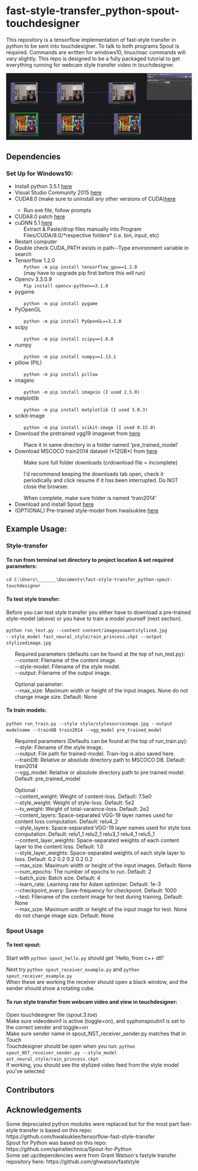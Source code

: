 # fast-style-transfer_python-spout-touchdesigner
This repository is a tensorflow implementation of fast-style transfer in python to be sent into touchdesigner. To talk to both programs Spout is required. Commands are written for windows10, linux/mac commands will vary slightly. This repo is designed to be a fully packaged tutorial to get everything running for webcam style transfer video in touchdesigner.<br>

![alt text](https://github.com/scharnk/fast-style-transfer_python-spout-touchdesigner/blob/master/styled_images/proof.png)<br>

<h2>Dependencies</h2>
<h3>Set Up for Windows10:</h3>

<ul>
  <li>Install python 3.5.1 <a href="https://www.python.org/downloads/release/python-351/" rel="nofollow">here</a></li>
  <li>Visual Studio Community 2015 <a href="https://go.microsoft.com/fwlink/?LinkId=532606&clcid=0x409" rel="nofollow">here</a>
  <li>CUDA8.0 (make sure to uninstall any other versions of CUDA)<a href="https://developer.nvidia.com/cuda-80-ga2-download-archive" rel="nofollow">here</a></li>
    <ul>
      <li>Run exe file, follow prompts</li>
    </ul>
  <li>CUDA8.0 patch <a href="https://developer.nvidia.com/cuda-80-ga2-download-archive" rel="nofollow">here</a></li>
  <li>cuDNN 5.1 <a href="https://developer.nvidia.com/rdp/cudnn-archive" rel="nofollow">here</a>
    <ul>Extract & Paste/drop files manually into Program Files/CUDA/8.0/*respective folders* (i.e. bin, input, etc)</ul>
  </li>
  <li>Restart computer</li>
  <li>Double check CUDA_PATH exists in path--Type environment variable in search</li>
  <li>Tensorflow 1.2.0
    <ul><code>Python -m pip install tensorflow_gpu==1.2.0</code></ul>
    <ul>(may have to upgrade pip first before this will run)</ul>
  </li>
  <li>Opencv 3.3.0.9
    <ul><code>Pip install opencv-python==3.1.0</code></ul>
  </li>
  <li>pygame</li>
    <ul><code>python -m pip install pygame</code></ul>
  <li>PyOpenGL</li>
    <ul><code>python -m pip install PyOpenGL==3.1.0</code></ul>
  <li>scipy</li> 
    <ul><code>python -m pip install scipy==1.0.0</code></ul>
  <li>numpy</li> 
    <ul><code>python -m pip install numpy==1.13.1</code></ul>
  <li>pillow (PIL)</li> 
    <ul><code>python -m pip install pillow</code></ul>
  <li>imageio</li> 
    <ul><code>python -m pip install imageio (I used 2.5.0)</code></ul>
  <li>matplotlib</li> 
    <ul><code>python -m pip install matplotlib (I used 3.0.3)</code></ul>
  <li>scikit-image</li>
    <ul><code>python -m pip install scikit-image (I used 0.15.0)</code></ul>
  <li>Download the pretrained vgg19 imagenet from <a href="http://www.vlfeat.org/matconvnet/models/imagenet-vgg-verydeep-19.mat">here</a></li>
    <ul>Place it in same directory in a folder named 'pre_trained_model'</ul>
  <li>Download MSCOCO train2014 dataset (*12GB*) from <a href="http://msvocds.blob.core.windows.net/coco2014/train2014.zip">here</a></li>
    <ul>Make sure full folder downloads (crdownload file = incomplete)</ul>
    <ul>I'd recommend keeping the downloads tab open, check it periodically and click resume if it has been interrupted. Do NOT close the browser.</ul>
    <ul>When complete, make sure folder is named 'train2014'</ul>
  <li>Download and install Spout <a href="http://spout.zeal.co/">here</a></li>
  <li>(OPTIONAL) Pre-trained style-model from hwalsuklee <a href="https://mega.nz/#F!VEAm1CDD!ILTR1TA5zFJ_Cp9I5DRofg">here</a></li>
</ul>

<h2>Example Usage:</h2>
<h3>Style-transfer</h3>
<h4>To run from terminal set directory to project location & set required parameters: </h4>
<code>cd C:\Users\_______\Documents\fast-style-transfer_python-spout-touchdesigner</code>

<h4>To test style transfer:</h4>
Before you can test style transfer you either have to download a pre-trained style-model (above) or you have to train a model yourself (next section).<br>

<code>python run_test.py --content content/imageyouwantstylized.jpg --style_model fast_neural_style/rain_princess.ckpt --output stylizedimage.jpg</code><br>

<ul>Required parameters (defaults can be found at the top of run_test.py):<br>
--content: Filename of the content image.<br>
--style-model: Filename of the style model.<br>
--output: Filename of the output image.<br></ul>
<ul>Optional parameter:<br>
--max_size: Maximum width or height of the input images. None do not change image size. Default: None<br></ul>

<h4>To train models:</h4>
<code>python run_train.py --style style/stylesourceimage.jpg --output modelname --trainDB train2014 --vgg_model pre_trained_model</code>

<ul>Required parameters (Defaults can be found at the top of run_train.py):<br>
--style: Filename of the style image.<br>
--output: File path for trained-model. Train-log is also saved here.<br>
--trainDB: Relative or absolute directory path to MSCOCO DB. Default: train2014<br>
--vgg_model: Relative or absolute directory path to pre trained model. Default: pre_trained_model<br></ul>

<ul>Optional :<br>
--content_weight: Weight of content-loss. Default: 7.5e0<br>
--style_weight: Weight of style-loss. Default: 5e2<br>
--tv_weight: Weight of total-varaince-loss. Default: 2e2<br>
--content_layers: Space-separated VGG-19 layer names used for content loss computation. Default: relu4_2<br>
--style_layers: Space-separated VGG-19 layer names used for style loss computation. Default: relu1_1 relu2_1 relu3_1 relu4_1 relu5_1<br>
--content_layer_weights: Space-separated weights of each content layer to the content loss. Default: 1.0<br>
--style_layer_weights: Space-separated weights of each style layer to loss. Default: 0.2 0.2 0.2 0.2 0.2<br>
--max_size: Maximum width or height of the input images. Default: None<br>
--num_epochs: The number of epochs to run. Default: 2<br>
--batch_size: Batch size. Default: 4<br>
--learn_rate: Learning rate for Adam optimizer. Default: 1e-3<br>
--checkpoint_every: Save-frequency for checkpoint. Default: 1000<br>
--test: Filename of the content image for test during training. Default: None<br>
--max_size: Maximum width or height of the input image for test. None do not change image size. Default: None<br></ul>

  <!-- <li><code></code></li>
  <li><code></code></li>
</ul>
<code></code><code></code> -->
<h3>Spout Usage</h3>
<h4>To test spout:</h4>
Start with <code>python spout_hello.py</code> should get 'Hello, from c++ dll!'<br>

Next try <code>python spout_receiver_example.py</code> and <code>python spout_receiver_example.py</code><br>
When these are working the receiver should open a black window, and the sender should show a rotating cube.<br>

<h4>To run style transfer from webcam video and view in touchdesigner:</h4>
Open touchdesigner file (spout.3.toe)<br>
Make sure videodevin1 is active (toggle=on), and syphonspoutin1 is set to the correct sender and toggle=on<br>
Make sure sender name in spout_NST_receiver_sender.py matches that in Touch<br>
Touchdesigner should be open when you run: <code>python spout_NST_receiver_sender.py --style_model ast_neural_style/rain_princess.ckpt</code><br>
If working, you should see the stylized video feed from the style model you've selected<br>

<h2>Contributors</h2>

<h2>Acknowledgements</h2>
Some depreciated python modules were replaced but for the most part
fast-style transfer is based on this repo: https://github.com/hwalsuklee/tensorflow-fast-style-transfer <br>
Spout for Python was based on this repo: https://github.com/spiraltechnica/Spout-for-Python <br>
Some set up/dependencies were from Grant Watson's fastyle transfer repository here: https://github.com/ghwatson/faststyle <br>
